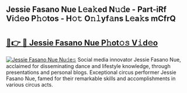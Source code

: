 ## Jessie Fasano Nue L𝚎a𝚔ed N𝚞𝚍e - Part-iRf Vi𝚍𝚎o P𝚑𝚘tos - H𝚘𝚝 O𝚗𝚕yf𝚊ns L𝚎a𝚔s mCfrQ

# <h2><a href="http://kfeb6y.oniu.top/?m=Jessie+Fasano+Nue">🔗👉 🔴 Jessie Fasano Nue P𝚑ot𝚘𝚜 V𝚒d𝚎o</a></h2>

[![Jessie Fasano Nue Nu𝚍e𝚜](https://i.imgur.com/0qMVB7G.gif)](http://kfeb6y.oniu.top/?m=Jessie+Fasano+Nue)
Social media innovator Jessie Fasano Nue, acclaimed for disseminating dance and lifestyle knowledge, through presentations and personal blogs. Exceptional circus performer Jessie Fasano Nue, famed for their remarkable skills and accomplishments in various circus acts.  
